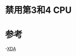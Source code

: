 # 禁用第3和4 CPU
# 参考
-[XDA](https://forum.xda-developers.com/t/pixel-sailfish-bootloop-blackscreen-after-logo.4189419/post-84681765)
